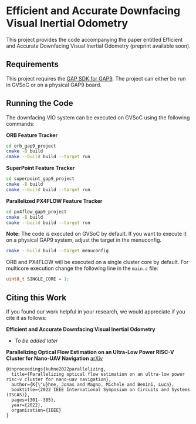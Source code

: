 Efficient and Accurate Downfacing Visual Inertial Odometry
====
This project provides the code accompanying the paper entitled Efficient and Accurate Downfacing Visual Inertial Odometry (preprint available soon).

Requirements
----

This project requires the [GAP SDK for GAP9](https://github.com/GreenWaves-Technologies). The project can either be run in GVSoC or on a physical GAP9 board.

Running the Code
----
The downfacing VIO system can be executed on GVSoC using the following commands:

**ORB Feature Tracker**

``` bash
cd orb_gap9_project
cmake -B build
cmake --build build --target run
```

**SuperPoint Feature Tracker**

``` bash
cd superpoint_gap9_project
cmake -B build
cmake --build build --target run
```

**Parallelized PX4FLOW Feature Tracker**

``` bash
cd px4flow_gap9_project
cmake -B build
cmake --build build --target run
```

**Note:** The code is executed on GVSoC by default. If you want to execute it on a physical GAP9 system, adjust the target in the menuconfig.

``` bash
cmake --build build --target menuconfig
```

ORB and PX4FLOW will be executed on a single cluster core by default. For multicore execution change the following line in the `main.c` file: 
``` c
uint8_t SINGLE_CORE = 1;
```

Citing this Work
----
If you found our work helpful in your research, we would appreciate if you cite it as follows:

**Efficient and Accurate Downfacing Visual Inertial Odometry**
* *To be added later*

**Parallelizing Optical Flow Estimation on an Ultra-Low Power RISC-V Cluster for Nano-UAV Navigation**
[arXiv](https://arxiv.org/abs/2305.13055)
```
@inproceedings{kuhne2022parallelizing,
  title={Parallelizing optical flow estimation on an ultra-low power risc-v cluster for nano-uav navigation},
  author={K{\"u}hne, Jonas and Magno, Michele and Benini, Luca},
  booktitle={2022 IEEE International Symposium on Circuits and Systems (ISCAS)},
  pages={301--305},
  year={2022},
  organization={IEEE}
}
```
